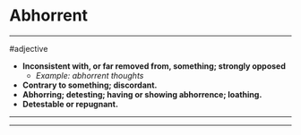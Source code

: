 # Abhorrent
---
#adjective
- **Inconsistent with, or far removed from, something; strongly opposed**
	- _Example: abhorrent thoughts_
- **Contrary to something; discordant.**
- **Abhorring; detesting; having or showing abhorrence; loathing.**
- **Detestable or repugnant.**
---
---
